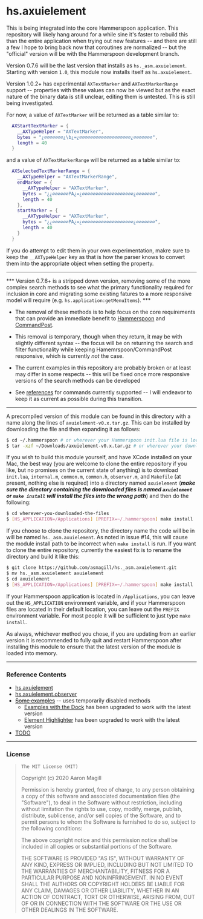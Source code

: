 hs.axuielement
===================

This is being integrated into the core Hammerspoon application. This repository will likely hang around for a while sine it's faster to rebuild this than the entire application when trying out new features -- and there are still a few I hope to bring back now that coroutines are normalized -- but the "official" version will be with the Hammerspoon development branch.

Version 0.7.6 will be the last version that installs as `hs._asm.axuielement`. Starting with version `1.0`, this module now installs itself as `hs.axuielement`.

Version 1.0.2+ has experimental `AXTextMarker` and `AXTextMarkerRange` support -- properties with these values can now be viewed but as the exact nature of the binary data is still unclear, editing them is untested. This is still being investigated.

For now, a value of `AXTextMarker` will be returned as a table similar to:
~~~lua
  AXStartTextMarker = {
    __AXTypeHelper = "AXTextMarker",
    bytes = "¿∅∅∅∅∅∅∅¿\b¿=¿∅∅∅∅∅∅∅∅∅∅∅∅∅∅∅∅∅∅∅¿∅∅∅∅∅∅∅",
    length = 40
  }
~~~

and a value of `AXTextMarkerRange` will be returned as a table similar to:
~~~lua
  AXSelectedTextMarkerRange = {
    __AXTypeHelper = "AXTextMarkerRange",
    endMarker = {
      __AXTypeHelper = "AXTextMarker",
      bytes = "¿¿∅∅∅∅∅∅PA¿=¿∅∅∅∅∅∅∅∅∅∅∅∅∅∅∅∅∅∅∅¿∅∅∅∅∅∅∅",
      length = 40
    },
    startMarker = {
      __AXTypeHelper = "AXTextMarker",
      bytes = "¿¿∅∅∅∅∅∅PA¿=¿∅∅∅∅∅∅∅∅∅∅∅∅∅∅∅∅∅∅∅¿∅∅∅∅∅∅∅",
      length = 40
    }
  }
~~~

If you do attempt to edit them in your own experimentation, makre sure to keep the `__AXTypeHelper` key as that is how the parser knows to convert them into the appropriate object when setting the property.

- - -

*** Version 0.7.6+ is a stripped down version, removing some of the more complex search methods to see what the primary functionality required for inclusion in core and migrating some existing fatures to a more responsive model will require (e.g. `hs.application:getMenuItems`). ***

* The removal of these methods is to help focus on the core requirements that can provide an immediate benefit to [Hammerspoon](https://github.com/Hammerspoon/hammerspoon) and [CommandPost](https://github.com/CommandPost/CommandPost).

* This removal *is* temporary, though when they return, it may be with slightly different syntax -- the focus will be on returning the search and filter functionality while keeping Hamemrspoon/CommandPost responsive, which is currently *not* the case.

* The current examples in this repository are probably broken or at least may differ in some respects -- this will be fixed once more responsive versions of the search methods can be developed

* See [references](#reference-contents) for commands currently supported -- I will endeavor to keep it as current as possible during this transition.

- - -

A precompiled version of this module can be found in this directory with a name along the lines of `axuielement-v0.x.tar.gz`. This can be installed by downloading the file and then expanding it as follows:

~~~sh
$ cd ~/.hammerspoon # or wherever your Hammerspoon init.lua file is located
$ tar -xzf ~/Downloads/axuielement-v0.x.tar.gz # or wherever your downloads are located
~~~

If you wish to build this module yourself, and have XCode installed on your Mac, the best way (you are welcome to clone the entire repository if you like, but no promises on the current state of anything) is to download `init.lua`, `internal.m`, `common.m`, `common.h`, `observer.m`, and `Makefile` (at present, nothing else is required) into a directory named `axuielement` (***make sure the directory containing the downloaded files is named `axuielement` or `make install` will install the files into the wrong path***) and then do the following:

~~~sh
$ cd wherever-you-downloaded-the-files
$ [HS_APPLICATION=/Applications] [PREFIX=~/.hammerspoon] make install
~~~

If you choose to clone the repository, the directory name the code will be in will be named `hs._asm.axuielement`. As noted in issue #14, this will cause the module install path to be incorrect when `make install` is run. If you want to clone the entire repository, currently the easiest fix is to rename the directory and build it like this:

~~~sh
$ git clone https://github.com/asmagill/hs._asm.axuielement.git
$ mv hs._asm.axuielement axuielement
$ cd axuielement
$ [HS_APPLICATION=/Applications] [PREFIX=~/.hammerspoon] make install
~~~

If your Hammerspoon application is located in `/Applications`, you can leave out the `HS_APPLICATION` environment variable, and if your Hammerspoon files are located in their default location, you can leave out the `PREFIX` environment variable.  For most people it will be sufficient to just type `make install`.

As always, whichever method you chose, if you are updating from an earlier version it is recommended to fully quit and restart Hammerspoon after installing this module to ensure that the latest version of the module is loaded into memory.

- - -

### Reference Contents

* [hs.axuielement](Reference_Core.md)
* [hs.axuielement.observer](Reference_Observers.md)
* ~~[Some examples](Queries.md)~~ -- uses temporarily disabled methods
  * [Examples with the Dock](examples/dockStuff.lua) has been upgraded to work with the latest version
  * [Element Highlighter](examples/axtypeMarker.lua) has been upgraded to work with the latest version
* [TODO](TODO.txt)

- - -

### License

>     The MIT License (MIT)
>
> Copyright (c) 2020 Aaron Magill
>
> Permission is hereby granted, free of charge, to any person obtaining a copy of this software and associated documentation files (the "Software"), to deal in the Software without restriction, including without limitation the rights to use, copy, modify, merge, publish, distribute, sublicense, and/or sell copies of the Software, and to permit persons to whom the Software is furnished to do so, subject to the following conditions:
>
> The above copyright notice and this permission notice shall be included in all copies or substantial portions of the Software.
>
> THE SOFTWARE IS PROVIDED "AS IS", WITHOUT WARRANTY OF ANY KIND, EXPRESS OR IMPLIED, INCLUDING BUT NOT LIMITED TO THE WARRANTIES OF MERCHANTABILITY, FITNESS FOR A PARTICULAR PURPOSE AND NONINFRINGEMENT. IN NO EVENT SHALL THE AUTHORS OR COPYRIGHT HOLDERS BE LIABLE FOR ANY CLAIM, DAMAGES OR OTHER LIABILITY, WHETHER IN AN ACTION OF CONTRACT, TORT OR OTHERWISE, ARISING FROM, OUT OF OR IN CONNECTION WITH THE SOFTWARE OR THE USE OR OTHER DEALINGS IN THE SOFTWARE.
>

